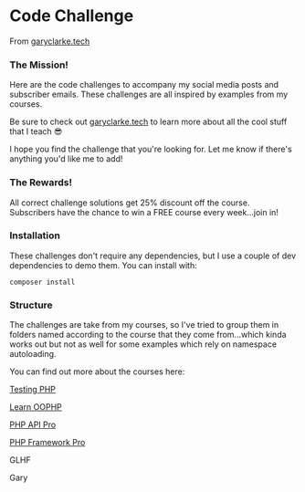 # Code Challenge
From [garyclarke.tech](https://www.garyclarke.tech)

### The Mission!
Here are the code challenges to accompany my social media posts and subscriber emails. These challenges are all inspired by examples from my courses.

Be sure to check out [garyclarke.tech](https://www.garyclarke.tech) to learn more about all the cool stuff that I teach 😎 

I hope you find the challenge that you're looking for. Let me know if there's anything you'd like me to add!

### The Rewards!
All correct challenge solutions get 25% discount off the course. Subscribers have the chance to win a FREE course every week...join in!

### Installation
These challenges don't require any dependencies, but I use a couple of dev dependencies to demo them. You can install with:
```shell
composer install
```

### Structure

The challenges are take from my courses, so I've tried to group them in folders named according to the course that they come from...which kinda works out but not as well for some examples which rely on namespace autoloading.

You can find out more about the courses here:

[Testing PHP](https://www.garyclarke.tech/p/testing-php)

[Learn OOPHP](https://www.garyclarke.tech/p/learn-object-oriented-php)

[PHP API Pro](https://www.garyclarke.tech/p/php-api-pro)

[PHP Framework Pro](https://www.garyclarke.tech/p/php-framework-pro)

GLHF

Gary